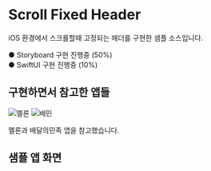 # Scroll Fixed Header

iOS 환경에서 스크롤할때 고정되는 헤더를 구현한 샘플 소스입니다.

● Storyboard 구현 진행중 (50%)  
● SwiftUI 구현 진행중 (10%)

## 구현하면서 참고한 앱들

![멜론](https://user-images.githubusercontent.com/91301259/154635824-cd47b426-7f58-4972-bfc2-f2de1c5ba9b1.gif)
![배민](https://user-images.githubusercontent.com/91301259/154635836-a07dd8bc-c4ff-40aa-bf32-f7e8624824f4.gif)

멜론과 배달의민족 앱을 참고했습니다.  


## 샘플 앱 화면
